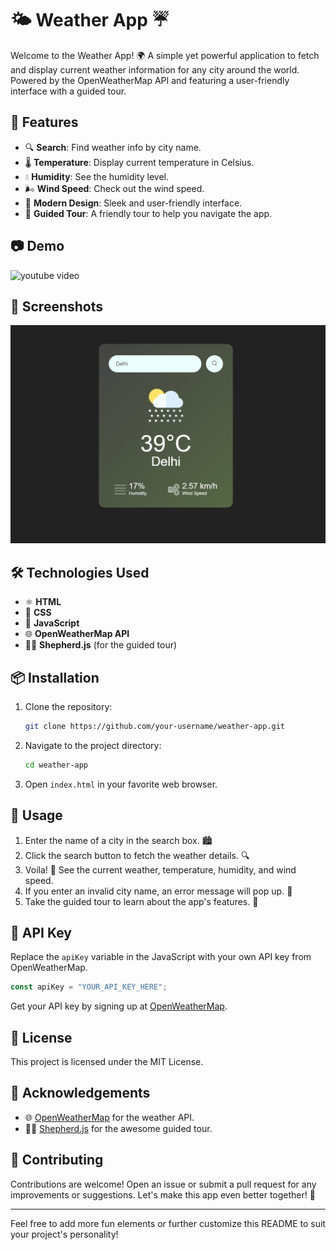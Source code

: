 # 🌤️ Weather App ☔

Welcome to the Weather App! 🌍 A simple yet powerful application to fetch and display current weather information for any city around the world. Powered by the OpenWeatherMap API and featuring a user-friendly interface with a guided tour.

## 🌟 Features

- 🔍 **Search**: Find weather info by city name.
- 🌡️ **Temperature**: Display current temperature in Celsius.
- 💧 **Humidity**: See the humidity level.
- 🌬️ **Wind Speed**: Check out the wind speed.
- 🎨 **Modern Design**: Sleek and user-friendly interface.
- 🚀 **Guided Tour**: A friendly tour to help you navigate the app.

## 📷 Demo
![youtube video](https://www.youtube.com/watch?v=vjH1UGa8CmA)

## 📸 Screenshots

![Weather App Screenshot](images/screenshot.png)

## 🛠️ Technologies Used

- ⚛️ **HTML**
- 🎨 **CSS**
- 📜 **JavaScript**
- 🌐 **OpenWeatherMap API**
- 🧙‍♂️ **Shepherd.js** (for the guided tour)

## 📦 Installation

1. Clone the repository:
    ```bash
    git clone https://github.com/your-username/weather-app.git
    ```
2. Navigate to the project directory:
    ```bash
    cd weather-app
    ```
3. Open `index.html` in your favorite web browser.

## 🚀 Usage

1. Enter the name of a city in the search box. 🏙️
2. Click the search button to fetch the weather details. 🔍
3. Voila! 🌟 See the current weather, temperature, humidity, and wind speed.
4. If you enter an invalid city name, an error message will pop up. 🚫
5. Take the guided tour to learn about the app's features. 🎉

## 🔑 API Key

Replace the `apiKey` variable in the JavaScript with your own API key from OpenWeatherMap.

```javascript
const apiKey = "YOUR_API_KEY_HERE";
```

Get your API key by signing up at [OpenWeatherMap](https://home.openweathermap.org/users/sign_up).

## 📜 License

This project is licensed under the MIT License.

## 🙌 Acknowledgements

- 🌐 [OpenWeatherMap](https://openweathermap.org/) for the weather API.
- 🧙‍♂️ [Shepherd.js](https://shepherdjs.dev/) for the awesome guided tour.

## 🤝 Contributing

Contributions are welcome! Open an issue or submit a pull request for any improvements or suggestions. Let's make this app even better together! 🌟

---

Feel free to add more fun elements or further customize this README to suit your project's personality!
